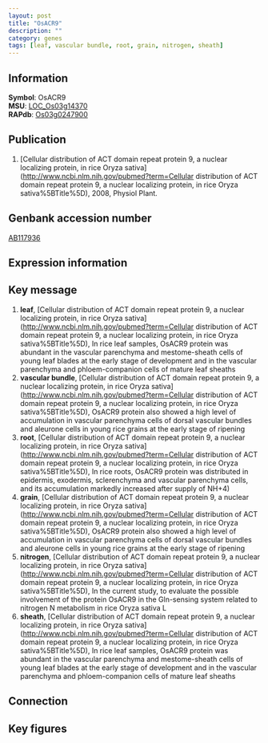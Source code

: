 ```yaml
---
layout: post
title: "OsACR9"
description: ""
category: genes
tags: [leaf, vascular bundle, root, grain, nitrogen, sheath]
---
```


## Information
__Symbol__: OsACR9  
__MSU__: [LOC_Os03g14370](http://rice.plantbiology.msu.edu/cgi-bin/ORF_infopage.cgi?orf=LOC_Os03g14370)  
__RAPdb__: [Os03g0247900](http://rapdb.dna.affrc.go.jp/viewer/gbrowse_details/irgsp1?name=Os03g0247900)  

## Publication
1. [Cellular distribution of ACT domain repeat protein 9, a nuclear localizing protein, in rice Oryza sativa](http://www.ncbi.nlm.nih.gov/pubmed?term=Cellular distribution of ACT domain repeat protein 9, a nuclear localizing protein, in rice Oryza sativa%5BTitle%5D), 2008, Physiol Plant.

## Genbank accession number
[AB117936](http://www.ncbi.nlm.nih.gov/nuccore/AB117936)  

## Expression information

## Key message
1. __leaf__, [Cellular distribution of ACT domain repeat protein 9, a nuclear localizing protein, in rice Oryza sativa](http://www.ncbi.nlm.nih.gov/pubmed?term=Cellular distribution of ACT domain repeat protein 9, a nuclear localizing protein, in rice Oryza sativa%5BTitle%5D),  In rice leaf samples, OsACR9 protein was abundant in the vascular parenchyma and mestome-sheath cells of young leaf blades at the early stage of development and in the vascular parenchyma and phloem-companion cells of mature leaf sheaths
2. __vascular bundle__, [Cellular distribution of ACT domain repeat protein 9, a nuclear localizing protein, in rice Oryza sativa](http://www.ncbi.nlm.nih.gov/pubmed?term=Cellular distribution of ACT domain repeat protein 9, a nuclear localizing protein, in rice Oryza sativa%5BTitle%5D),  OsACR9 protein also showed a high level of accumulation in vascular parenchyma cells of dorsal vascular bundles and aleurone cells in young rice grains at the early stage of ripening
3. __root__, [Cellular distribution of ACT domain repeat protein 9, a nuclear localizing protein, in rice Oryza sativa](http://www.ncbi.nlm.nih.gov/pubmed?term=Cellular distribution of ACT domain repeat protein 9, a nuclear localizing protein, in rice Oryza sativa%5BTitle%5D),  In rice roots, OsACR9 protein was distributed in epidermis, exodermis, sclerenchyma and vascular parenchyma cells, and its accumulation markedly increased after supply of NH+4)  
4. __grain__, [Cellular distribution of ACT domain repeat protein 9, a nuclear localizing protein, in rice Oryza sativa](http://www.ncbi.nlm.nih.gov/pubmed?term=Cellular distribution of ACT domain repeat protein 9, a nuclear localizing protein, in rice Oryza sativa%5BTitle%5D),  OsACR9 protein also showed a high level of accumulation in vascular parenchyma cells of dorsal vascular bundles and aleurone cells in young rice grains at the early stage of ripening
5. __nitrogen__, [Cellular distribution of ACT domain repeat protein 9, a nuclear localizing protein, in rice Oryza sativa](http://www.ncbi.nlm.nih.gov/pubmed?term=Cellular distribution of ACT domain repeat protein 9, a nuclear localizing protein, in rice Oryza sativa%5BTitle%5D),  In the current study, to evaluate the possible involvement of the protein OsACR9 in the Gln-sensing system related to nitrogen N metabolism in rice Oryza sativa L
6. __sheath__, [Cellular distribution of ACT domain repeat protein 9, a nuclear localizing protein, in rice Oryza sativa](http://www.ncbi.nlm.nih.gov/pubmed?term=Cellular distribution of ACT domain repeat protein 9, a nuclear localizing protein, in rice Oryza sativa%5BTitle%5D),  In rice leaf samples, OsACR9 protein was abundant in the vascular parenchyma and mestome-sheath cells of young leaf blades at the early stage of development and in the vascular parenchyma and phloem-companion cells of mature leaf sheaths

## Connection

## Key figures


